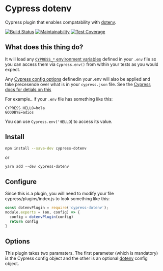 # Cypress dotenv

Cypress plugin that enables compatability with [dotenv](https://www.npmjs.com/package/dotenv).  

[![Build Status](https://travis-ci.org/morficus/cypress-dotenv.svg?branch=master)](https://travis-ci.org/morficus/cypress-dotenv)
[![Maintainability](https://api.codeclimate.com/v1/badges/0d189dae8e924ada81ad/maintainability)](https://codeclimate.com/github/morficus/cypress-dotenv/maintainability)
[![Test Coverage](https://api.codeclimate.com/v1/badges/0d189dae8e924ada81ad/test_coverage)](https://codeclimate.com/github/morficus/cypress-dotenv/test_coverage)

## What does this thing do?
It will load any [`CYPRESS_*` environment variables](https://docs.cypress.io/guides/guides/environment-variables.html#Option-2-cypress-env-json) defined in your `.env` file so you can access them via `Cypress.env()` from within your tests as you would expect.  

Any [Cypress config options](https://docs.cypress.io/guides/references/configuration.html) definedin your .env will also be applied and take precesende over what is in your `cypress.json` file. See the [Cypress docs for detials on this](https://docs.cypress.io/guides/references/configuration.html#Environment-Variables)

For example.. if your `.env` file has something like this:
```text
CYPRESS_HELLO=hola
GOODBYE=adios
```

You can use `Cypress.env('HELLO`) to access its value.


## Install
```bash
npm install --save-dev cypress-dotenv
```
or
```
yarn add --dev cypress-dotenv
```

## Configure

Since this is a plugin, you will need to modify your file cypress/plugins/index.js to look something like this:

```javascript
const dotenvPlugin = require('cypress-dotenv');
module.exports = (on, config) => {
  config = dotenvPlugin(config)
  return config
}
```

## Options
This plugin takes two paramaters. The first parameter (which is mandatory) is the Cypress config object and the other is an optional [dotenv](https://www.npmjs.com/package/dotenv#config) config object.
